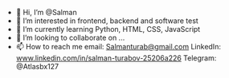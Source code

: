- 👋 Hi, I’m @Salman
- 👀 I’m interested in frontend, backend and software test
- 🌱 I’m currently learning Python, HTML, CSS, JavaScript
- 💞️ I’m looking to collaborate on ...
- 📫 How to reach me email: Salmanturab@gmail.com
                   LinkedIn: www.linkedin.com/in/salman-turabov-25206a226
                   Telegram: @Atlasbx127   

<!---
Salman/Salman is a ✨ special ✨ repository because its `README.md` (this file) appears on your GitHub profile.
You can click the Preview link to take a look at your changes.
--->
